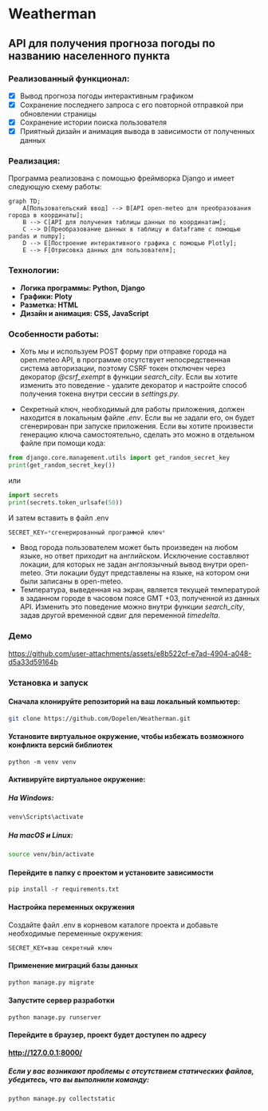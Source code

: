 # Weatherman

## API для получения прогноза погоды по названию населенного пункта

### Реализованный функционал:
- [x] Вывод прогноза погоды интерактивным графиком
- [x] Сохранение последнего запроса с его повторной отправкой при обновлении страницы
- [x] Сохранение истории поиска пользователя
- [x] Приятный дизайн и анимация вывода в зависимости от полученных данных

### Реализация:
Программа реализована с помощью фреймворка Django и имеет следующую схему работы:
```mermaid
graph TD;
    A[Пользовательский ввод] --> B[API open-meteo для преобразования города в координаты];
    B --> C[API для получения таблицы данных по координатам];
    C --> D[Преобразование данных в таблицу и dataframe с помощью pandas и numpy];
    D --> E[Построение интерактивного графика с помощью Plotly];
    E --> F[Отрисовка данных для пользователя];
```

### Технологии:
- **Логика программы: Python, Django**
- **Графики: Ploty**
- **Разметка: HTML**
- **Дизайн и анимация: CSS, JavaScript**

### Особенности работы:

- Хоть мы и используем POST форму при отправке города на open.meteo API, в программе отсутствует непосредственная система авторизации,
поэтому CSRF токен отключен через декоратор *@csrf_exempt* в функции *search_city*.
Если вы хотите изменить это поведение - удалите декоратор и настройте способ получения токена внутри сессии в *settings.py*.

- Секретный ключ, необходимый для работы приложения, должен находится в локальным файле *.env*.
Если вы не задали его, он будет сгенерирован при запуске приложения.
Если вы хотите произвести генерацию ключа самостоятельно, сделать это можно в отдельном файле при помощи кода:
```python
from django.core.management.utils import get_random_secret_key
print(get_random_secret_key())
```
или
```python
import secrets
print(secrets.token_urlsafe(50))
```
И затем вставить в файл .env
```python
SECRET_KEY=*сгенерированный программой ключ*
```
- Ввод города пользователем может быть произведен на любом языке, но ответ приходит на английском. Исключение составляют локации, для которых не задан англоязычный вывод внутри open-meteo. Эти локации будут представлены на языке, на котором они были записаны в open-meteo.
- Температура, выведенная на экран, является текущей температурой в заданном городе в часовом поясе GMT +03, полученной из данных API. Изменить это поведение можно внутри функции *search_city*, задав другой временной сдвиг для переменной *timedelta*.

### Демо
https://github.com/user-attachments/assets/e8b522cf-e7ad-4904-a048-d5a33d59164b


### **Установка и запуск**

#### Сначала клонируйте репозиторий на ваш локальный компьютер:
```bash
git clone https://github.com/Dopelen/Weatherman.git
```
#### Установите виртуальное окружение, чтобы избежать возможного конфликта версий библиотек
```
python -m venv venv
```
#### Активируйте виртуальное окружение:
##### На Windows:
```bash
venv\Scripts\activate
```
##### На macOS и Linux:
```bash
source venv/bin/activate
```
#### Перейдите в папку с проектом и установите зависимости
```
pip install -r requirements.txt
```
#### Настройка переменных окружения
Создайте файл .env в корневом каталоге проекта и добавьте необходимые переменные окружения:
```
SECRET_KEY=ваш секретный ключ
```
#### Применение миграций базы данных
```bash
python manage.py migrate
```
#### Запустите сервер разработки
```
python manage.py runserver
```
#### Перейдите в браузер, проект будет доступен по адресу
**http://127.0.0.1:8000/**
##### Если у вас возникают проблемы с отсутствием статических файлов, убедитесь, что вы выполнили команду:
```
python manage.py collectstatic
```
